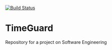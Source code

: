 [![Build Status](https://travis-ci.org/kswierad/TimeGuard.svg?branch=develop)](https://travis-ci.org/kswierad/TimeGuard)

# TimeGuard
Repository for a project on Software Engineering
